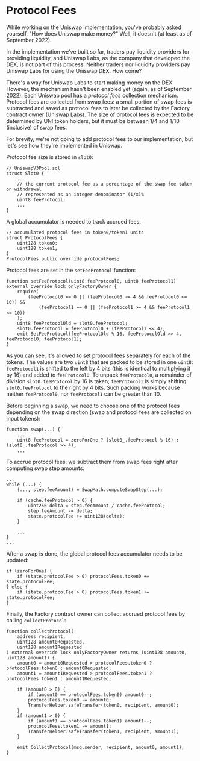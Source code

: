# Protocol Fees

While working on the Uniswap implementation, you've probably asked yourself, "How does Uniswap make money?" Well, it doesn't (at least as of September 2022).

In the implementation we've built so far, traders pay liquidity providers for providing liquidity, and Uniswap Labs, as the company that developed the DEX, is not part of this process. Neither traders nor liquidity providers pay Uniswap Labs for using the Uniswap DEX. How come?

There's a way for Uniswap Labs to start making money on the DEX. However, the mechanism hasn't been enabled yet (again, as of September 2022). Each Uniswap pool has a *protocol fees* collection mechanism. Protocol fees are collected from swap fees: a small portion of swap fees is subtracted and saved as protocol fees to later be collected by the Factory contract owner (Uniswap Labs). The size of protocol fees is expected to be determined by UNI token holders, but it must be between $1/4$ and $1/10$ (inclusive) of swap fees.

For brevity, we're not going to add protocol fees to our implementation, but let's see how they're implemented in Uniswap.

Protocol fee size is stored in `slot0`:

```solidity
// UniswapV3Pool.sol
struct Slot0 {
    ...
    // the current protocol fee as a percentage of the swap fee taken on withdrawal
    // represented as an integer denominator (1/x)%
    uint8 feeProtocol;
    ...
}
```

A global accumulator is needed to track accrued fees:
```solidity
// accumulated protocol fees in token0/token1 units
struct ProtocolFees {
    uint128 token0;
    uint128 token1;
}
ProtocolFees public override protocolFees;
```

Protocol fees are set in the `setFeeProtocol` function:

```solidity
function setFeeProtocol(uint8 feeProtocol0, uint8 feeProtocol1) external override lock onlyFactoryOwner {
    require(
        (feeProtocol0 == 0 || (feeProtocol0 >= 4 && feeProtocol0 <= 10)) &&
            (feeProtocol1 == 0 || (feeProtocol1 >= 4 && feeProtocol1 <= 10))
    );
    uint8 feeProtocolOld = slot0.feeProtocol;
    slot0.feeProtocol = feeProtocol0 + (feeProtocol1 << 4);
    emit SetFeeProtocol(feeProtocolOld % 16, feeProtocolOld >> 4, feeProtocol0, feeProtocol1);
}
```

As you can see, it's allowed to set protocol fees separately for each of the tokens. The values are two `uint8` that are packed to be stored in one `uint8`: `feeProtocol1` is shifted to the left by 4 bits (this is identical to multiplying it by 16) and added to `feeProtocol0`. To unpack `feeProtocol0`, a remainder of division `slot0.feeProtocol` by 16 is taken; `feeProtocol1` is simply shifting `slot0.feeProtocol` to the right by 4 bits. Such packing works because neither `feeProtocol0`, nor `feeProtocol1` can be greater than 10.

Before beginning a swap, we need to choose one of the protocol fees depending on the swap direction (swap and protocol fees are collected on input tokens):

```solidity
function swap(...) {
    ...
    uint8 feeProtocol = zeroForOne ? (slot0_.feeProtocol % 16) : (slot0_.feeProtocol >> 4);
    ...
```

To accrue protocol fees, we subtract them from swap fees right after computing swap step amounts:

```solidity
...
while (...) {
    (..., step.feeAmount) = SwapMath.computeSwapStep(...);

    if (cache.feeProtocol > 0) {
        uint256 delta = step.feeAmount / cache.feeProtocol;
        step.feeAmount -= delta;
        state.protocolFee += uint128(delta);
    }

    ...
}
...
```

After a swap is done, the global protocol fees accumulator needs to be updated:
```solidity
if (zeroForOne) {
    if (state.protocolFee > 0) protocolFees.token0 += state.protocolFee;
} else {
    if (state.protocolFee > 0) protocolFees.token1 += state.protocolFee;
}
```

Finally, the Factory contract owner can collect accrued protocol fees by calling `collectProtocol`:

```solidity
function collectProtocol(
    address recipient,
    uint128 amount0Requested,
    uint128 amount1Requested
) external override lock onlyFactoryOwner returns (uint128 amount0, uint128 amount1) {
    amount0 = amount0Requested > protocolFees.token0 ? protocolFees.token0 : amount0Requested;
    amount1 = amount1Requested > protocolFees.token1 ? protocolFees.token1 : amount1Requested;

    if (amount0 > 0) {
        if (amount0 == protocolFees.token0) amount0--;
        protocolFees.token0 -= amount0;
        TransferHelper.safeTransfer(token0, recipient, amount0);
    }
    if (amount1 > 0) {
        if (amount1 == protocolFees.token1) amount1--;
        protocolFees.token1 -= amount1;
        TransferHelper.safeTransfer(token1, recipient, amount1);
    }

    emit CollectProtocol(msg.sender, recipient, amount0, amount1);
}
```
